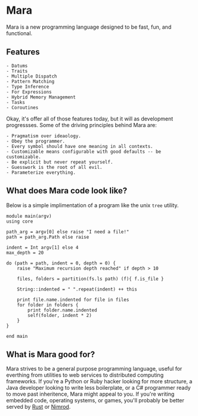 # Mara

Mara is a new programming language designed to be fast, fun, and functional.

## Features

    - Datums
    - Traits
    - Multiple Dispatch
    - Pattern Matching
    - Type Inference
    - For Expressions
    - Hybrid Memory Management
    - Tasks
    - Coroutines

Okay, it's offer all of those features today, but it will as development progressses.  Some of the driving principles behind Mara are:

    - Pragmatism over ideaology.
    - Obey the programmer.
    - Every symbol should have one meaning in all contexts.
    - Customizable means configurable with good defaults -- be customizable.
    - Be explicit but never repeat yourself.
    - Guesswork is the root of all evil.
    - Parameterize everything.

## What does Mara code look like?

Below is a simple implimentation of a program like the unix `tree` utility.

    module main(argv)
    using core

    path_arg = argv[0] else raise "I need a file!"
    path = path_arg.Path else raise

    indent = Int argv[1] else 4
    max_depth = 20

    do (path = path, indent = 0, depth = 0) {
        raise "Maximum recursion depth reached" if depth > 10

        files, folders = partition(fs.ls path) (f){ f.is_file }

        String::indented = " ".repeat(indent) ++ this

        print file.name.indented for file in files
        for folder in folders {
            print folder.name.indented
            self(folder, indent * 2)
        }
    }

    end main

## What is Mara good for?

Mara strives to be a general purpose programming language, useful for everthing from utilities to web services to distributed computing frameworks.  If you're a Python or Ruby hacker looking for more structure, a Java developer looking to write less boilerplate, or a C# programmer ready to move past inheritence, Mara might appeal to you.  If you're writing embedded code, operating systems, or games, you'll probably be better served by [Rust]() or [Nimrod]().
